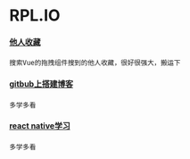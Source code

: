 # RPL.IO

#### [他人收藏](https://github.com/qgh810/qgh810.github.io/blob/master/README.md)

```
搜索Vue的拖拽组件搜到的他人收藏，很好很强大，搬运下
```

#### [gitbub上搭建博客](http://liuyanwei.jumppo.com/2014/02/12/how-to-deploy-a-blog-on-github-by-jekyll.html)

```
多学多看
```

#### [react native学习](https://github.com/crazycodeboy/react-native-awesome)

```
多学多看
```
